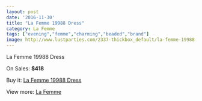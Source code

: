 ```yaml
---
layout: post
date: '2016-11-30'
title: "La Femme 19988 Dress"
category: La Femme
tags: ["evening","femme","charming","beaded","brand"]
image: http://www.lustparties.com/2337-thickbox_default/la-femme-19988-dress.jpg
---
```

La Femme 19988 Dress

On Sales: **$418**
<a href="https://www.lustparties.com/en/la-femme/758-la-femme-19988-dress.html"><amp-img layout="responsive" width="600" height="600" src="//www.lustparties.com/2337-thickbox_default/la-femme-19988-dress.jpg" alt="La Femme 19988 Dress 0" /></a>
<a href="https://www.lustparties.com/en/la-femme/758-la-femme-19988-dress.html"><amp-img layout="responsive" width="600" height="600" src="//www.lustparties.com/2338-thickbox_default/la-femme-19988-dress.jpg" alt="La Femme 19988 Dress 1" /></a>

Buy it: [La Femme 19988 Dress](https://www.lustparties.com/en/la-femme/758-la-femme-19988-dress.html "La Femme 19988 Dress")

View more: [La Femme](https://www.lustparties.com/en/4-la-femme "La Femme")